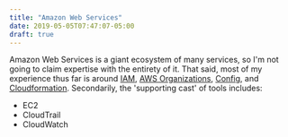 ```yaml
---
title: "Amazon Web Services"
date: 2019-05-05T07:47:07-05:00
draft: true
---
```


Amazon Web Services is a giant ecosystem of many services, so I'm not
going to claim expertise with the entirety of it.  That said, most of my
experience thus far is around [IAM][iam], [AWS Organizations][orgs],
[Config][config], and [Cloudformation][cfn].  Secondarily, the 'supporting cast'
of tools includes:

* EC2
* CloudTrail
* CloudWatch


[iam]: https://docs.aws.amazon.com/iam/?id=docs_gateway
[orgs]: https://docs.aws.amazon.com/organizations/?id=docs_gateway
[config]: https://docs.aws.amazon.com/config/?id=docs_gateway
[cfn]: https://docs.aws.amazon.com/cloudformation/?id=docs_gateway
